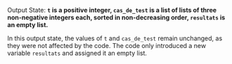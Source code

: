 Output State: **`t` is a positive integer, `cas_de_test` is a list of lists of three non-negative integers each, sorted in non-decreasing order, `resultats` is an empty list.**

In this output state, the values of `t` and `cas_de_test` remain unchanged, as they were not affected by the code. The code only introduced a new variable `resultats` and assigned it an empty list.